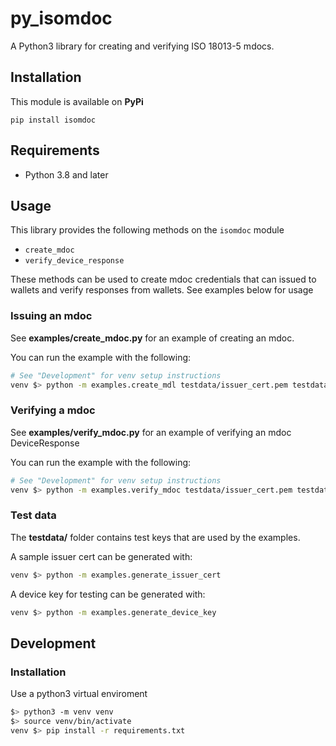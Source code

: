 # py_isomdoc

A Python3 library for creating and verifying ISO 18013-5 mdocs.

## Installation

This module is available on **PyPi**

`pip install isomdoc`

## Requirements

- Python 3.8 and later

## Usage

This library provides the following methods on the `isomdoc` module

- `create_mdoc`
- `verify_device_response`

These methods can be used to create mdoc credentials that can issued to wallets and verify responses from wallets. See examples below for usage

### Issuing an mdoc

See **examples/create_mdoc.py** for an example of creating an mdoc.

You can run the example with the following:

```sh
# See "Development" for venv setup instructions
venv $> python -m examples.create_mdl testdata/issuer_cert.pem testdata/issuer_private_key.pem testdata/device_public_key.pem testdata/device_private_key.pem
```

### Verifying a mdoc

See **examples/verify_mdoc.py** for an example of verifying an mdoc DeviceResponse

You can run the example with the following:
```sh
# See "Development" for venv setup instructions
venv $> python -m examples.verify_mdoc testdata/issuer_cert.pem testdata/issuer_private_key.pem testdata/device_public_key.pem testdata/device_private_key.pem
```

### Test data

The **testdata/** folder contains test keys that are used by the examples.

A sample issuer cert can be generated with:

```sh
venv $> python -m examples.generate_issuer_cert
```

A device key for testing can be generated with:
```sh
venv $> python -m examples.generate_device_key
```

## Development

### Installation

Use a python3 virtual enviroment

```sh
$> python3 -m venv venv
$> source venv/bin/activate
venv $> pip install -r requirements.txt
```


